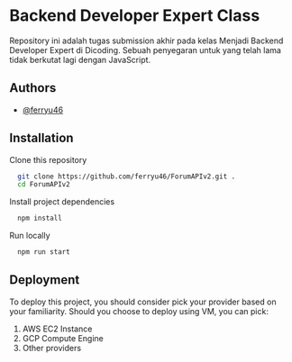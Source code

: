 
# Backend Developer Expert Class

Repository ini adalah tugas submission akhir pada kelas Menjadi Backend Developer Expert di Dicoding. Sebuah penyegaran untuk yang telah lama tidak berkutat lagi dengan JavaScript.


## Authors

- [@ferryu46](https://github.com/ferryu46/)


## Installation

Clone this repository

```bash
  git clone https://github.com/ferryu46/ForumAPIv2.git .
  cd ForumAPIv2
```

Install project dependencies

```bash
  npm install
```

Run locally

```bash
  npm run start
```
    
## Deployment

To deploy this project, you should consider pick your provider based on your familiarity. Should you choose to deploy using VM, you can pick:

1. AWS EC2 Instance
2. GCP Compute Engine
3. Other providers

